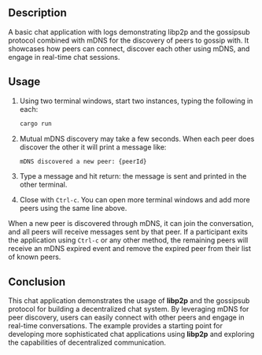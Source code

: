 ## Description

A basic chat application with logs demonstrating libp2p and the gossipsub protocol combined with mDNS for the discovery of peers to gossip with. It showcases how peers can connect, discover each other using mDNS, and engage in real-time chat sessions.

## Usage

1. Using two terminal windows, start two instances, typing the following in each:
	```sh
	cargo run
	```

2. Mutual mDNS discovery may take a few seconds. When each peer does discover the other
it will print a message like:
	```sh
	mDNS discovered a new peer: {peerId}
	```

3. Type a message and hit return: the message is sent and printed in the other terminal.

4. Close with `Ctrl-c`. You can open more terminal windows and add more peers using the same line above.

When a new peer is discovered through mDNS, it can join the conversation, and all peers will receive messages sent by that peer. If a participant exits the application using `Ctrl-c` or any other method, the remaining peers will receive an mDNS expired event and remove the expired peer from their list of known peers.

## Conclusion
This chat application demonstrates the usage of **libp2p** and the gossipsub protocol for building a decentralized chat system. By leveraging mDNS for peer discovery, users can easily connect with other peers and engage in real-time conversations. The example provides a starting point for developing more sophisticated chat applications using **libp2p** and exploring the capabilities of decentralized communication.
